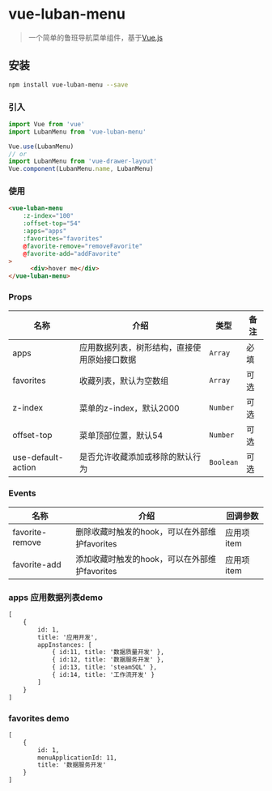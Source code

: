 # vue-luban-menu

> 一个简单的鲁班导航菜单组件，基于[Vue.js](http://vuejs.org)


## 安装

```bash
npm install vue-luban-menu --save
```

### 引入

```js
import Vue from 'vue'
import LubanMenu from 'vue-luban-menu'

Vue.use(LubanMenu)
// or
import LubanMenu from 'vue-drawer-layout'
Vue.component(LubanMenu.name, LubanMenu)
```

### 使用

```html
<vue-luban-menu 
	:z-index="100" 
	:offset-top="54"
	:apps="apps" 
	:favorites="favorites" 
	@favorite-remove="removeFavorite" 
	@favorite-add="addFavorite"
>
      <div>hover me</div>
</vue-luban-menu>
```

### Props

| 名称 | 介绍 | 类型 | 备注 |
|-----------|-----------|-----------|-------------|
| apps | 应用数据列表，树形结构，直接使用原始接口数据 | `Array` | 必填 |
| favorites | 收藏列表，默认为空数组 | `Array` | 可选 |
| z-index | 菜单的z-index，默认2000 | `Number` | 可选 |
| offset-top | 菜单顶部位置，默认54 | `Number` | 可选 |
| use-default-action | 是否允许收藏添加或移除的默认行为 | `Boolean` | 可选 |


### Events

| 名称 | 介绍 | 回调参数 |
|-----------|-----------|-----------|
| favorite-remove | 删除收藏时触发的hook，可以在外部维护favorites | 应用项item |
| favorite-add | 添加收藏时触发的hook，可以在外部维护favorites | 应用项item |

### apps 应用数据列表demo

```html
[
	{
		id: 1,
		title: '应用开发',
		appInstances: [
			{ id:11, title: '数据质量开发' },
			{ id:12, title: '数据服务开发' },
			{ id:13, title: 'steamSQL' },
			{ id:14, title: '工作流开发' }
		]
	}
]
```

### favorites demo

```html
[
	{
		id: 1,
		menuApplicationId: 11,
		title: '数据服务开发'
	}
]
```
